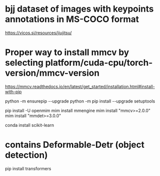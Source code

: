 # bjj dataset of images with keypoints annotations in MS-COCO format
https://vicos.si/resources/jiujitsu/

# Proper way to install mmcv by selecting platform/cuda-cpu/torch-version/mmcv-version
https://mmcv.readthedocs.io/en/latest/get_started/installation.html#install-with-pip

python -m ensurepip --upgrade
python -m pip install --upgrade setuptools

pip install -U openmim
mim install mmengine
mim install "mmcv>=2.0.0"
mim install "mmdet>=3.0.0"

conda install scikit-learn

# contains Deformable-Detr (object detection)
pip install transformers